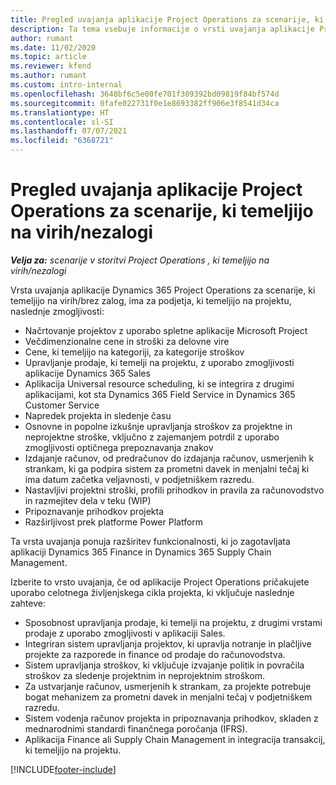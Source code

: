 ```yaml
---
title: Pregled uvajanja aplikacije Project Operations za scenarije, ki temeljijo na virih/nezalogi
description: Ta tema vsebuje informacije o vrsti uvajanja aplikacije Project Operations za scenarije, ki temeljijo na virih/nezalogi.
author: rumant
ms.date: 11/02/2020
ms.topic: article
ms.reviewer: kfend
ms.author: rumant
ms.custom: intro-internal
ms.openlocfilehash: 3648bf6c5e00fe701f309392bd09819f84bf574d
ms.sourcegitcommit: 0fafe022731f0e1e8693382ff906e3f8541d34ca
ms.translationtype: HT
ms.contentlocale: sl-SI
ms.lasthandoff: 07/07/2021
ms.locfileid: "6368721"
---
```

# <a name="project-operations-for-resourcenon-stocked-based-scenarios-deployment-overview"></a>Pregled uvajanja aplikacije Project Operations za scenarije, ki temeljijo na virih/nezalogi

_**Velja za:** scenarije v storitvi Project Operations , ki temeljijo na virih/nezalogi_

Vrsta uvajanja aplikacije Dynamics 365 Project Operations za scenarije, ki temeljijo na virih/brez zalog, ima za podjetja, ki temeljijo na projektu, naslednje zmogljivosti:

- Načrtovanje projektov z uporabo spletne aplikacije Microsoft Project
- Večdimenzionalne cene in stroški za delovne vire
- Cene, ki temeljijo na kategoriji, za kategorije stroškov
- Upravljanje prodaje, ki temelji na projektu, z uporabo zmogljivosti aplikacije Dynamics 365 Sales
- Aplikacija Universal resource scheduling, ki se integrira z drugimi aplikacijami, kot sta Dynamics 365 Field Service in Dynamics 365 Customer Service
- Napredek projekta in sledenje času
- Osnovne in popolne izkušnje upravljanja stroškov za projektne in neprojektne stroške, vključno z zajemanjem potrdil z uporabo zmogljivosti optičnega prepoznavanja znakov
- Izdajanje računov, od predračunov do izdajanja računov, usmerjenih k strankam, ki ga podpira sistem za prometni davek in menjalni tečaj ki ima datum začetka veljavnosti, v podjetniškem razredu.
- Nastavljivi projektni stroški, profili prihodkov in pravila za računovodstvo in razmejitev dela v teku (WIP)
- Pripoznavanje prihodkov projekta
- Razširljivost prek platforme Power Platform

Ta vrsta uvajanja ponuja razširitev funkcionalnosti, ki jo zagotavljata aplikaciji Dynamics 365 Finance in Dynamics 365 Supply Chain Management.

Izberite to vrsto uvajanja, če od aplikacije Project Operations pričakujete uporabo celotnega življenjskega cikla projekta, ki vključuje naslednje zahteve:

- Sposobnost upravljanja prodaje, ki temelji na projektu, z drugimi vrstami prodaje z uporabo zmogljivosti v aplikaciji Sales.
- Integriran sistem upravljanja projektov, ki upravlja notranje in plačljive projekte za razporede in finance od prodaje do računovodstva.
- Sistem upravljanja stroškov, ki vključuje izvajanje politik in povračila stroškov za sledenje projektnim in neprojektnim stroškom.
- Za ustvarjanje računov, usmerjenih k strankam, za projekte potrebuje bogat mehanizem za prometni davek in menjalni tečaj v podjetniškem razredu.
- Sistem vodenja računov projekta in pripoznavanja prihodkov, skladen z mednarodnimi standardi finančnega poročanja (IFRS).
- Aplikacija Finance ali Supply Chain Management in integracija transakcij, ki temeljijo na projektu.


[!INCLUDE[footer-include](../includes/footer-banner.md)]